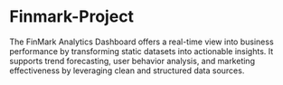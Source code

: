 # Finmark-Project
The FinMark Analytics Dashboard offers a real-time view into business performance by transforming static datasets into actionable insights. It supports trend forecasting, user behavior analysis, and marketing effectiveness by leveraging clean and structured data sources.
